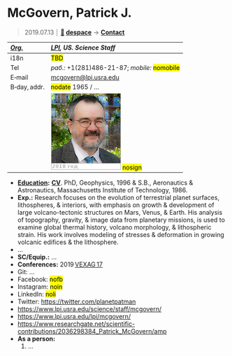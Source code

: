 # McGovern, Patrick J.
> 2019.07.13 ┊ **[🚀](../index/index.md) [despace](index.md)** → **[Contact](contact.md)**

|*[Org.](contact.md)*|*[LPI](zz_lpi.md), US. Science Staff*|
|:--|:--|
|i18n| <mark>TBD</mark> |
|Tel|*раб.:* +1(281)486-21-87; *mobile:* <mark>nomobile</mark> |
|E‑mail| <mcgovern@lpi.usra.edu> |
|B‑day, addr.| <mark>nodate</mark> 1965 / … |
|| [![](f/contact/m/mcgovern_001_photo_thumb.jpg)](f/contact/m/mcgovern_001_photo.jpg) <mark>nosign</mark> |

   - **[Education](edu.md):** **[CV](f/contact/m/mcgovern_001_cv.pdf)**. PhD, Geophysics, 1996 & S.B., Aeronautics & Astronautics, Massachusetts Institute of Technology, 1986.
   - **Exp.:** Research focuses on the evolution of terrestrial planet surfaces, lithospheres, & interiors, with emphasis on growth & development of large volcano-tectonic structures on Mars, Venus, & Earth. His analysis of topography, gravity, & image data from planetary missions, is used to examine global thermal history, volcano morphology, & lithospheric strain. His work involves modeling of stresses & deformation in growing volcanic edifices & the lithosphere.
   - …
   - **SC/Equip.:** …
   - **Conferences:** 2019 [VEXAG 17](vexag_2019.md)
   - Git: …
   - Facebook: <mark>nofb</mark>
   - Instagram: <mark>noin</mark>
   - LinkedIn: <mark>noli</mark>
   - Twitter: <https://twitter.com/planetpatman>
   - <https://www.lpi.usra.edu/science/staff/mcgovern/>
   - <https://www.lpi.usra.edu/lpi/mcgovern/>
   - <https://www.researchgate.net/scientific-contributions/2036298384_Patrick_McGovern/amp>
   - **As a person:**
      1. …
